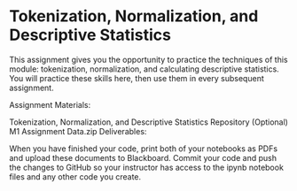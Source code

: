 # Tokenization, Normalization, and Descriptive Statistics



This assignment gives you the opportunity to practice the techniques of this module: tokenization, normalization, and calculating descriptive statistics. You will practice these skills here, then use them in every subsequent assignment.

Assignment Materials:

Tokenization, Normalization, and Descriptive Statistics Repository
(Optional) M1 Assignment Data.zip
Deliverables:

When you have finished your code, print both of your notebooks as PDFs and upload these documents to Blackboard.
Commit your code and push the changes to GitHub so your instructor has access to the ipynb notebook files and any other code you create.
